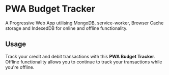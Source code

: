# PWA Budget Tracker
A Progressive Web App utilising MongoDB, service-worker, Browser Cache storage and IndexedDB for online and offline functionality. 

## Usage
Track your credit and debit transactions with this **PWA Budget Tracker**. Offline functionality allows you to continue to track your transactions while you're offline. 

